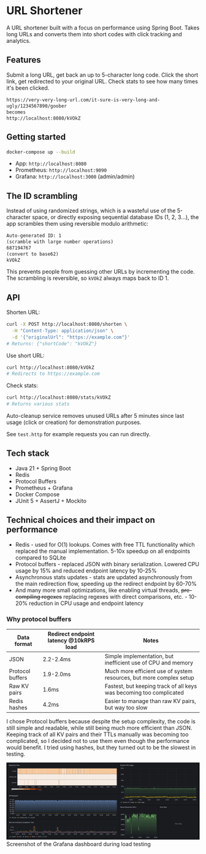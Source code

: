 # URL Shortener

A URL shortener built with a focus on performance using Spring Boot. Takes long URLs and converts them into short codes
with
click tracking and analytics.

## Features

Submit a long URL, get back an up to 5-character long code. Click the short link, get redirected to your original URL.
Check stats to see how many times it's been clicked.

```
https://very-very-long-url.com/it-sure-is-very-long-and-ugly/1234567890/goober 
becomes 
http://localhost:8080/kVOkZ
```

## Getting started

```bash
docker-compose up --build
```

- App: `http://localhost:8080`
- Prometheus: `http://localhost:9090`
- Grafana: `http://localhost:3000` (admin/admin)

## The ID scrambling

Instead of using randomized strings, which is a wasteful use of the 5-character space, or directly exposing sequential
database IDs (1, 2, 3...), the app scrambles them using reversible modulo arithmetic:

```
Auto-generated ID: 1 
(scramble with large number operations)
687194767
(convert to base62)
kVOkZ
```

This prevents people from guessing other URLs by incrementing the code. The scrambling is reversible, so `kVOkZ` always
maps back to ID 1.

## API

Shorten URL:

```bash
curl -X POST http://localhost:8080/shorten \
  -H "Content-Type: application/json" \
  -d '{"originalUrl": "https://example.com"}'
# Returns: {"shortCode": "kVOkZ"}
```

Use short URL:

```bash
curl http://localhost:8080/kVOkZ
# Redirects to https://example.com
```

Check stats:

```bash
curl http://localhost:8080/stats/kVOkZ
# Returns various stats
```

Auto-cleanup service removes unused URLs after 5 minutes since last usage (click or creation) for demonstration
purposes.

See `test.http` for example requests you can run directly.

## Tech stack

- Java 21 + Spring Boot
- Redis
- Protocol Buffers
- Prometheus + Grafana
- Docker Compose
- JUnit 5 + AssertJ + Mockito

## Technical choices and their impact on performance

- Redis - used for O(1) lookups. Comes with free TTL functionality which replaced the manual implementation.
  5-10x speedup on all endpoints compared to SQLite
- Protocol buffers - replaced JSON with binary serialization. Lowered CPU usage by 15% and reduced
  endpoint latency by 10-25%
- Asynchronous stats updates - stats are updated asynchronously from the main redirection flow, speeding up the redirect
  endpoint by 60-70%
- And many more small optimizations, like enabling virtual threads, ~~pre-compiling regexes~~ replacing regexes with
  direct comparisons, etc. -
  10-20% reduction in CPU usage and endpoint latency

### Why protocol buffers

| Data format      | Redirect endpoint latency @10kRPS load | Notes                                                               |
|------------------|----------------------------------------|---------------------------------------------------------------------|
| JSON             | 2.2-2.4ms                              | Simple implementation, but inefficient use of CPU and memory        |
| Protocol buffers | 1.9-2.0ms                              | Much more efficient use of system resources, but more complex setup |
| Raw KV pairs     | 1.6ms                                  | Fastest, but keeping track of all keys was becoming too complicated |
| Redis hashes     | 4.2ms                                  | Easier to manage than raw KV pairs, but way too slow                |

I chose Protocol buffers because despite the setup complexity, the code is still simple and readable, while still being
much more efficient than JSON. Keeping track of all KV pairs and their TTLs manually was becoming too complicated, so I
decided not to use them even though the performance would benefit. I tried using hashes, but they turned out to be the
slowest in testing.

![Dashboard screenshot](grafana/dashboard.webp)
Screenshot of the Grafana dashboard during load testing